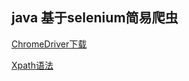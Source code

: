 ## java 基于selenium简易爬虫

[ChromeDriver下载](http://npm.taobao.org/mirrors/chromedriver)

[Xpath语法](https://www.w3school.com.cn/xpath/xpath_syntax.asp)
